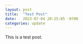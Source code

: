 ```yaml
---
layout: post
title:  "Test Post"
date:   2023-07-04 20:25:05 -0700
categories: update
---
```


This is a test post.
